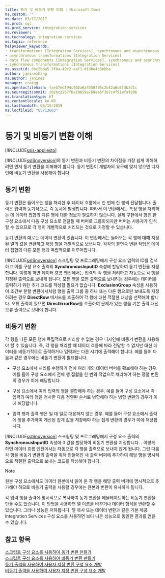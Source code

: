 ```yaml
---
title: 동기 및 비동기 변환 이해 | Microsoft Docs
ms.custom: ''
ms.date: 03/17/2017
ms.prod: sql
ms.prod_service: integration-services
ms.reviewer: ''
ms.technology: integration-services
ms.topic: reference
helpviewer_keywords:
- transformations [Integration Services], synchronous and asynchronous
- asynchronous transformations [Integration Services]
- data flow components [Integration Services], synchronous and asynchronous
- synchronous transformations [Integration Services]
ms.assetid: 0bc2bda5-3f8a-49c2-aaf1-01dbe4c3ebba
author: janinezhang
ms.author: janinez
manager: craigg
ms.openlocfilehash: faeb7edf94c402a6a4558f95c2b42a6c6f4b3d1c
ms.sourcegitcommit: 3026c22b7fba19059a769ea5f367c4f51efaf286
ms.translationtype: HT
ms.contentlocale: ko-KR
ms.lasthandoff: 06/15/2019
ms.locfileid: "65713603"
---
```

# <a name="understanding-synchronous-and-asynchronous-transformations"></a>동기 및 비동기 변환 이해

[!INCLUDE[ssis-appliesto](../includes/ssis-appliesto-ssvrpluslinux-asdb-asdw-xxx.md)]


  [!INCLUDE[ssISnoversion](../includes/ssisnoversion-md.md)]의 동기 변환과 비동기 변환의 차이점을 가장 쉽게 이해하려면 먼저 동기 변환을 이해해야 합니다. 동기 변환이 개발자의 요구에 맞지 않으면 디자인에 비동기 변환을 사용해야 합니다.  
  
## <a name="synchronous-transformations"></a>동기 변환  
 동기 변환은 들어오는 행을 처리한 후 데이터 흐름에서 한 번에 한 행씩 전달합니다. 출력은 입력과 동기적으로, 즉 동시에 발생합니다. 따라서 이 변환에서는 특정 행을 처리하는 데 데이터 집합의 다른 행에 대한 정보가 필요하지 않습니다. 실제 구현에서 행은 한 구성 요소에서 다음 구성 요소로 전달될 때 버퍼로 그룹화되지만 버퍼는 사용자가 인식할 수 있으므로 각 행이 개별적으로 처리되는 것으로 가정할 수 있습니다.  
  
 동기 변환의 예로는 데이터 변환이 있습니다. 이 변환에서는 들어오는 각 행에 대해 지정된 열의 값을 변환하고 해당 행을 개별적으로 보냅니다. 각각의 불연속 변환 작업은 데이터 집합의 다른 모든 행과 독립적으로 이루어집니다.  
  
 [!INCLUDE[ssISnoversion](../includes/ssisnoversion-md.md)] 스크립팅 및 프로그래밍에서 구성 요소 입력의 ID를 검색하고 이를 구성 요소 출력의 **SynchronousInputID** 속성에 할당하여 동기 변환을 지정합니다. 이렇게 하면 데이터 흐름 엔진에서는 입력의 각 행을 처리하고 자동으로 각 행을 지정된 출력으로 보내게 됩니다. 모든 행을 모든 출력으로 보내려는 경우에는 데이터를 출력하기 위한 추가 코드를 작성할 필요가 없습니다. **ExclusionGroup** 속성을 사용하여 조건부 분할 변환에서처럼 행을 출력 그룹 중 하나 또는 다른 행으로만 보내도록 지정하려는 경우 **DirectRow** 메서드를 호출하여 각 행에 대한 적절한 대상을 선택해야 합니다. 오류 출력이 있으면 **DirectErrorRow**를 호출하여 문제가 있는 행을 기본 출력 대신 오류 출력으로 보내야 합니다.  
  
## <a name="asynchronous-transformations"></a>비동기 변환  
 각 행을 다른 모든 행에 독립적으로 처리할 수 없는 경우 디자인에 비동기 변환을 사용해야 할 수 있습니다. 즉, 각 행을 처리할 때 데이터 흐름에 따라 전달할 수 없지만 대신 데이터를 비동기적으로 출력하거나 입력과는 다른 시기에 출력해야 합니다. 예를 들어 다음과 같은 경우에는 비동기 변환이 필요합니다.  
  
-   구성 요소에서 처리를 수행하기 전에 여러 개의 데이터 버퍼를 확보해야 하는 경우. 예를 들어 구성 요소에서 전체 행 집합을 한 번의 작업으로 처리해야 하는 정렬 변환의 경우가 이에 해당합니다.  
  
-   구성 요소에서 여러 입력의 행을 결합해야 하는 경우. 예를 들어 구성 요소에서 각 입력의 여러 행을 검사한 다음 정렬된 순서로 병합해야 하는 병합 변환의 경우가 이에 해당합니다.  
  
-   입력 행과 출력 행은 일 대 일로 대응하지 않는 경우. 예를 들어 구성 요소에서 출력에 행을 추가하여 계산된 집계 값을 저장해야 하는 집계 변환의 경우가 이에 해당합니다.  
  
 [!INCLUDE[ssISnoversion](../includes/ssisnoversion-md.md)] 스크립팅 및 프로그래밍에서 구성 요소 출력의 **SynchronousInputID** 속성에 0 값을 할당하여 비동기 변환을 지정합니다. . 이렇게 하면 데이터 흐름 엔진에서는 자동으로 각 행을 출력으로 보내지 않게 됩니다. 그런 다음 각 행을 비동기 변환의 출력을 위해 만들어진 새 출력 버퍼에 추가하여 해당 행을 명시적으로 적절한 출력으로 보내는 코드를 작성해야 합니다.  
  
> [!NOTE]  
>  원본 구성 요소에서도 데이터 원본에서 읽어 온 각 행을 해당 출력 버퍼에 명시적으로 추가해야 하므로 비동기 출력을 사용할 경우에는 원본과 변환이 유사하게 됩니다.  
  
 각 입력 행을 출력에 명시적으로 복사하여 동기 변환을 에뮬레이트하는 비동기 변환을 만들 수도 있습니다. 이 방법을 사용하면 열 이름을 바꾸거나 데이터 형식을 변환할 수 있습니다. 그러나 성능은 저하됩니다. 열 복사 또는 데이터 변환과 같은 기본 제공 Integration Services 구성 요소를 사용하면 보다 나은 성능으로 동일한 결과를 얻을 수 있습니다.  
  
## <a name="see-also"></a>참고 항목  
 [스크립트 구성 요소를 사용하여 동기 변환 만들기](../integration-services/extending-packages-scripting-data-flow-script-component-types/creating-a-synchronous-transformation-with-the-script-component.md)   
 [스크립트 구성 요소를 사용하여 비동기 변환 만들기](../integration-services/extending-packages-scripting-data-flow-script-component-types/creating-an-asynchronous-transformation-with-the-script-component.md)   
 [동기 출력을 사용하여 사용자 지정 변환 구성 요소 개발](../integration-services/extending-packages-custom-objects-data-flow-types/developing-a-custom-transformation-component-with-synchronous-outputs.md)   
 [비동기 출력을 사용하여 사용자 지정 변환 구성 요소 개발](../integration-services/extending-packages-custom-objects-data-flow-types/developing-a-custom-transformation-component-with-asynchronous-outputs.md)  
  
  
